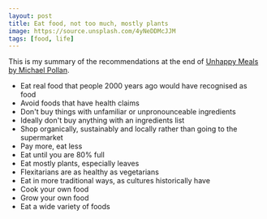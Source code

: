 ```yaml
---
layout: post
title: Eat food, not too much, mostly plants
image: https://source.unsplash.com/4yNeDDMcJJM
tags: [food, life]
---
```


This is my summary of the recommendations at the end of [Unhappy Meals by Michael Pollan](https://michaelpollan.com/articles-archive/unhappy-meals/).

- Eat real food that people 2000 years ago would have recognised as food
- Avoid foods that have health claims
- Don't buy things with unfamiliar or unpronounceable ingredients
- Ideally don't buy anything with an ingredients list
- Shop organically, sustainably and locally rather than going to the supermarket
- Pay more, eat less
- Eat until you are 80% full
- Eat mostly plants, especially leaves
- Flexitarians are as healthy as vegetarians
- Eat in more traditional ways, as cultures historically have
- Cook your own food
- Grow your own food
- Eat a wide variety of foods
